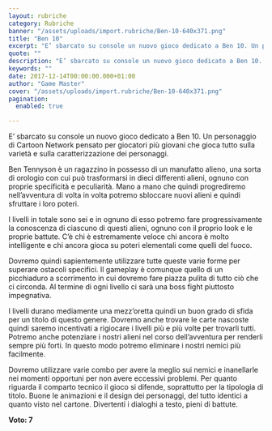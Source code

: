 ```yaml
---
layout: rubriche
category: Rubriche
banner: "/assets/uploads/import.rubriche/Ben-10-640x371.png"
title: "Ben 10"
excerpt: "E’ sbarcato su console un nuovo gioco dedicato a Ben 10. Un personaggio di Cartoon Network pensato per giocatori più giovani che gioca tutto sulla varietà e sulla caratterizzazione dei personaggi. Ben Tennyson è un ragazzino in possesso di un manufatto alieno, una sorta di orologio con cui può trasformarsi in dieci differenti alieni, ognuno [&hellip"
quote: ""
description: "E’ sbarcato su console un nuovo gioco dedicato a Ben 10. Un personaggio di Cartoon Network pensato per giocatori più giovani che gioca tutto sulla varietà e sulla caratterizzazione dei personaggi. Ben Tennyson è un ragazzino in possesso di un manufatto alieno, una sorta di orologio con cui può trasformarsi in dieci differenti alieni, ognuno [&hellip"
keywords: ""
date: 2017-12-14T00:00:00.000+01:00
author: "Game Master"
cover: "/assets/uploads/import.rubriche/Ben-10-640x371.png"
pagination:
  enabled: true

---
```


E’ sbarcato su console un nuovo gioco dedicato a Ben 10\. Un personaggio di Cartoon Network pensato per giocatori più giovani che gioca tutto sulla varietà e sulla caratterizzazione dei personaggi.

Ben Tennyson è un ragazzino in possesso di un manufatto alieno, una sorta di orologio con cui può trasformarsi in dieci differenti alieni, ognuno con proprie specificità e peculiarità. Mano a mano che quindi progrediremo nell’avventura di volta in volta potremo sbloccare nuovi alieni e quindi sfruttare i loro poteri.

I livelli in totale sono sei e in ognuno di esso potremo fare progressivamente la conoscenza di ciascuno di questi alieni, ognuno con il proprio look e le proprie battute. C’è chi è estremamente veloce chi ancora è molto intelligente e chi ancora gioca su poteri elementali come quelli del fuoco.

Dovremo quindi sapientemente utilizzare tutte queste varie forme per superare ostacoli specifici. Il gameplay è comunque quello di un picchiaduro a scorrimento in cui dovremo fare piazza pulita di tutto ciò che ci circonda. Al termine di ogni livello ci sarà una boss fight piuttosto impegnativa.

I livelli durano mediamente una mezz’oretta quindi un buon grado di sfida per un titolo di questo genere. Dovremo anche trovare le carte nascoste quindi saremo incentivati a rigiocare i livelli più e più volte per trovarli tutti. Potremo anche potenziare i nostri alieni nel corso dell’avventura per renderli sempre più forti. In questo modo potremo eliminare i nostri nemici più facilmente.

Dovremo utilizzare varie combo per avere la meglio sui nemici e inanellarle nei momenti opportuni per non avere eccessivi problemi. Per quanto riguarda il comparto tecnico il gioco si difende, soprattutto per la tipologia di titolo. Buone le animazioni e il design dei personaggi, del tutto identici a quanto visto nel cartone. Divertenti i dialoghi a testo, pieni di battute.

**Voto: 7**
